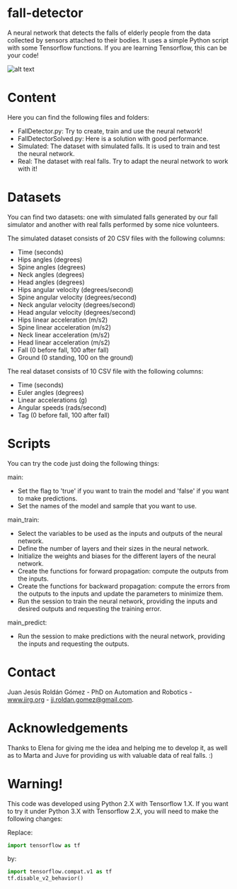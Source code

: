 # fall-detector
A neural network that detects the falls of elderly people from the data collected by sensors attached to their bodies. It uses a simple Python script with some Tensorflow functions. If you are learning Tensorflow, this can be your code!

![alt text](https://github.com/jjroldangomez/fall-detector/blob/master/FallDetector.png)

# Content
Here you can find the following files and folders:
- FallDetector.py: Try to create, train and use the neural network!
- FallDetectorSolved.py: Here is a solution with good performance.
- Simulated: The dataset with simulated falls. It is used to train and test the neural network.
- Real: The dataset with real falls. Try to adapt the neural network to work with it!

# Datasets
You can find two datasets: one with simulated falls generated by our fall simulator and another with real falls performed by some nice volunteers.

The simulated dataset consists of 20 CSV files with the following columns:
- Time (seconds)
- Hips angles (degrees)
- Spine angles (degrees)
- Neck angles (degrees)
- Head angles (degrees)
- Hips angular velocity (degrees/second)
- Spine angular velocity (degrees/second)
- Neck angular velocity (degrees/second)
- Head angular velocity (degrees/second)
- Hips linear acceleration (m/s2)
- Spine linear acceleration (m/s2)
- Neck linear acceleration (m/s2)
- Head linear acceleration (m/s2)
- Fall (0 before fall, 100 after fall)
- Ground (0 standing, 100 on the ground)

The real dataset consists of 10 CSV file with the following columns:
- Time (seconds)
- Euler angles (degrees)
- Linear accelerations (g)
- Angular speeds (rads/second)
- Tag (0 before fall, 100 after fall)

# Scripts
You can try the code just doing the following things:

main: 
- Set the flag to 'true' if you want to train the model and 'false' if you want to make predictions.
- Set the names of the model and sample that you want to use.

main_train:
- Select the variables to be used as the inputs and outputs of the neural network.
- Define the number of layers and their sizes in the neural network.
- Initialize the weights and biases for the different layers of the neural network.
- Create the functions for forward propagation: compute the outputs from the inputs.
- Create the functions for backward propagation: compute the errors from the outputs to the inputs and update the parameters to minimize them.
- Run the session to train the neural network, providing the inputs and desired outputs and requesting the training error.

main_predict:
- Run the session to make predictions with the neural network, providing the inputs and requesting the outputs.

# Contact
Juan Jesús Roldán Gómez - PhD on Automation and Robotics - www.jjrg.org - jj.roldan.gomez@gmail.com.

# Acknowledgements
Thanks to Elena for giving me the idea and helping me to develop it, as well as to Marta and Juve for providing us with valuable data of real falls. :)

# Warning!
This code was developed using Python 2.X with Tensorflow 1.X. If you want to try it under Python 3.X with Tensorflow 2.X, you will need to make the following changes:

Replace:
```python
import tensorflow as tf
```
by:
```python
import tensorflow.compat.v1 as tf
tf.disable_v2_behavior()
```
